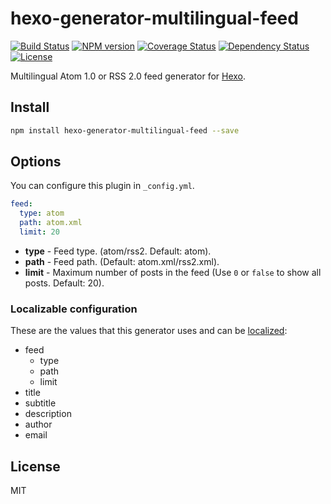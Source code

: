 # hexo-generator-multilingual-feed

[![Build Status](https://travis-ci.org/ahaasler/hexo-generator-multilingual-feed.svg?branch=master)](https://travis-ci.org/ahaasler/hexo-generator-multilingual-feed)
[![NPM version](https://badge.fury.io/js/hexo-generator-multilingual-feed.svg)](http://badge.fury.io/js/hexo-generator-multilingual-feed)
[![Coverage Status](https://img.shields.io/coveralls/ahaasler/hexo-generator-multilingual-feed.svg)](https://coveralls.io/r/ahaasler/hexo-generator-multilingual-feed?branch=master)
[![Dependency Status](https://gemnasium.com/ahaasler/hexo-generator-multilingual-feed.svg)](https://gemnasium.com/ahaasler/hexo-generator-multilingual-feed)
[![License](https://img.shields.io/badge/license-MIT%20License-blue.svg)](LICENSE)

Multilingual Atom 1.0 or RSS 2.0 feed generator for [Hexo](http://hexo.io/).

## Install

``` bash
npm install hexo-generator-multilingual-feed --save
```

## Options

You can configure this plugin in `_config.yml`.

``` yaml
feed:
  type: atom
  path: atom.xml
  limit: 20
```

- **type** - Feed type. (atom/rss2. Default: atom).
- **path** - Feed path. (Default: atom.xml/rss2.xml).
- **limit** - Maximum number of posts in the feed (Use `0` or `false` to show all posts. Default: 20).

### Localizable configuration

These are the values that this generator uses and can be [localized](https://github.com/ahaasler/hexo-multilingual#_c-configuration-locales "Configuring locales"):

- feed
  - type
  - path
  - limit
- title
- subtitle
- description
- author
- email

## License

MIT
